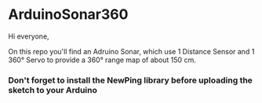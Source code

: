 # ArduinoSonar360

Hi everyone,

On this repo you'll find an Adruino Sonar, which use 1 Distance Sensor and 1 360° Servo to provide a 360° range map of about 150 cm.

### Don't forget to install the NewPing library before uploading the sketch to your Arduino
